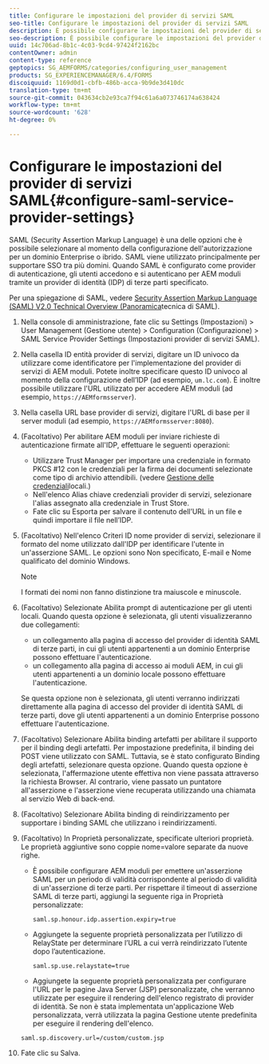 ```yaml
---
title: Configurare le impostazioni del provider di servizi SAML
seo-title: Configurare le impostazioni del provider di servizi SAML
description: È possibile configurare le impostazioni del provider di servizi SAML per consentire agli utenti di effettuare l'accesso e l'autenticazione ai moduli AEM tramite un provider di identità (IDP) di terze parti specificato.
seo-description: È possibile configurare le impostazioni del provider di servizi SAML per consentire agli utenti di effettuare l'accesso e l'autenticazione ai moduli AEM tramite un provider di identità (IDP) di terze parti specificato.
uuid: 14c706ad-8b1c-4c03-9cd4-97424f2162bc
contentOwner: admin
content-type: reference
geptopics: SG_AEMFORMS/categories/configuring_user_management
products: SG_EXPERIENCEMANAGER/6.4/FORMS
discoiquuid: 1169d0d1-cbfb-486b-acca-9b9de3d410dc
translation-type: tm+mt
source-git-commit: 043634cb2e93ca7f94c61a6a073746174a638424
workflow-type: tm+mt
source-wordcount: '628'
ht-degree: 0%

---
```



# Configurare le impostazioni del provider di servizi SAML{#configure-saml-service-provider-settings}

SAML (Security Assertion Markup Language) è una delle opzioni che è possibile selezionare al momento della configurazione dell&#39;autorizzazione per un dominio Enterprise o ibrido. SAML viene utilizzato principalmente per supportare SSO tra più domini. Quando SAML è configurato come provider di autenticazione, gli utenti accedono e si autenticano per AEM moduli tramite un provider di identità (IDP) di terze parti specificato.

Per una spiegazione di SAML, vedere [Security Assertion Markup Language (SAML) V2.0 Technical Overview (Panoramica](https://www.oasis-open.org/committees/download.php/20645/sstc-saml-tech-overview-2%200-draft-10.pdf)tecnica di SAML).

1. Nella console di amministrazione, fate clic su Settings (Impostazioni) > User Management (Gestione utente) > Configuration (Configurazione) > SAML Service Provider Settings (Impostazioni provider di servizi SAML).
1. Nella casella ID entità provider di servizi, digitare un ID univoco da utilizzare come identificatore per l&#39;implementazione del provider di servizi di AEM moduli. Potete inoltre specificare questo ID univoco al momento della configurazione dell’IDP (ad esempio, `um.lc.com`). È inoltre possibile utilizzare l&#39;URL utilizzato per accedere AEM moduli (ad esempio, `https://AEMformsserver`).
1. Nella casella URL base provider di servizi, digitare l&#39;URL di base per il server moduli (ad esempio, `https://AEMformsserver:8080`).
1. (Facoltativo) Per abilitare AEM moduli per inviare richieste di autenticazione firmate all&#39;IDP, effettuare le seguenti operazioni:

   * Utilizzare Trust Manager per importare una credenziale in formato PKCS #12 con le credenziali per la firma dei documenti selezionate come tipo di archivio attendibili. (vedere [Gestione delle credenziali](/help/forms/using/admin-help/local-credentials.md#managing-local-credentials)locali.)
   * Nell&#39;elenco Alias chiave credenziali provider di servizi, selezionare l&#39;alias assegnato alla credenziale in Trust Store.
   * Fate clic su Esporta per salvare il contenuto dell’URL in un file e quindi importare il file nell’IDP.

1. (Facoltativo) Nell&#39;elenco Criteri ID nome provider di servizi, selezionare il formato del nome utilizzato dall&#39;IDP per identificare l&#39;utente in un&#39;asserzione SAML. Le opzioni sono Non specificato, E-mail e Nome qualificato del dominio Windows.

   >[!NOTE]
   >
   >I formati dei nomi non fanno distinzione tra maiuscole e minuscole.

1. (Facoltativo) Selezionate Abilita prompt di autenticazione per gli utenti locali. Quando questa opzione è selezionata, gli utenti visualizzeranno due collegamenti:

   * un collegamento alla pagina di accesso del provider di identità SAML di terze parti, in cui gli utenti appartenenti a un dominio Enterprise possono effettuare l&#39;autenticazione.
   * un collegamento alla pagina di accesso ai moduli AEM, in cui gli utenti appartenenti a un dominio locale possono effettuare l&#39;autenticazione.

   Se questa opzione non è selezionata, gli utenti verranno indirizzati direttamente alla pagina di accesso del provider di identità SAML di terze parti, dove gli utenti appartenenti a un dominio Enterprise possono effettuare l&#39;autenticazione.

1. (Facoltativo) Selezionare Abilita binding artefatti per abilitare il supporto per il binding degli artefatti. Per impostazione predefinita, il binding dei POST viene utilizzato con SAML. Tuttavia, se è stato configurato Binding degli artefatti, selezionare questa opzione. Quando questa opzione è selezionata, l&#39;affermazione utente effettiva non viene passata attraverso la richiesta Browser. Al contrario, viene passato un puntatore all&#39;asserzione e l&#39;asserzione viene recuperata utilizzando una chiamata al servizio Web di back-end.
1. (Facoltativo) Selezionare Abilita binding di reindirizzamento per supportare i binding SAML che utilizzano i reindirizzamenti.
1. (Facoltativo) In Proprietà personalizzate, specificate ulteriori proprietà. Le proprietà aggiuntive sono coppie nome=valore separate da nuove righe.

   * È possibile configurare AEM moduli per emettere un&#39;asserzione SAML per un periodo di validità corrispondente al periodo di validità di un&#39;asserzione di terze parti. Per rispettare il timeout di asserzione SAML di terze parti, aggiungi la seguente riga in Proprietà personalizzate:

      `saml.sp.honour.idp.assertion.expiry=true`

   * Aggiungete la seguente proprietà personalizzata per l’utilizzo di RelayState per determinare l’URL a cui verrà reindirizzato l’utente dopo l’autenticazione.

      `saml.sp.use.relaystate=true`

   * Aggiungete la seguente proprietà personalizzata per configurare l&#39;URL per le pagine Java Server (JSP) personalizzate, che verranno utilizzate per eseguire il rendering dell&#39;elenco registrato di provider di identità. Se non è stata implementata un&#39;applicazione Web personalizzata, verrà utilizzata la pagina Gestione utente predefinita per eseguire il rendering dell&#39;elenco.

   `saml.sp.discovery.url=/custom/custom.jsp`

1. Fate clic su Salva.

